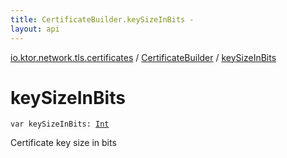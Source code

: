 ```yaml
---
title: CertificateBuilder.keySizeInBits - 
layout: api
---
```


<div class='api-docs-breadcrumbs'><a href="../index.html">io.ktor.network.tls.certificates</a> / <a href="index.html">CertificateBuilder</a> / <a href="./key-size-in-bits.html">keySizeInBits</a></div>

# keySizeInBits

<div class="signature"><code><span class="keyword">var </span><span class="identifier">keySizeInBits</span><span class="symbol">: </span><a href="https://kotlinlang.org/api/latest/jvm/stdlib/kotlin/-int/index.html"><span class="identifier">Int</span></a></code></div>

Certificate key size in bits

